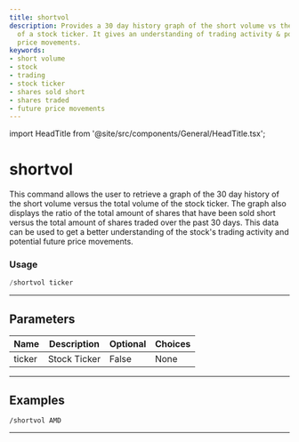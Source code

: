 ```yaml
---
title: shortvol
description: Provides a 30 day history graph of the short volume vs the total volume
  of a stock ticker. It gives an understanding of trading activity & potential future
  price movements.
keywords:
- short volume
- stock
- trading
- stock ticker
- shares sold short
- shares traded
- future price movements
---
```


import HeadTitle from '@site/src/components/General/HeadTitle.tsx';

<HeadTitle title="shortvol - Short_Data - Telegram - Reference | OpenBB Bot Docs" />

# shortvol

This command allows the user to retrieve a graph of the 30 day history of the short volume versus the total volume of the stock ticker. The graph also displays the ratio of the total amount of shares that have been sold short versus the total amount of shares traded over the past 30 days. This data can be used to get a better understanding of the stock's trading activity and potential future price movements.

### Usage

```python wordwrap
/shortvol ticker
```

---

## Parameters

| Name | Description | Optional | Choices |
| ---- | ----------- | -------- | ------- |
| ticker | Stock Ticker | False | None |


---

## Examples

```
/shortvol AMD
```
---
